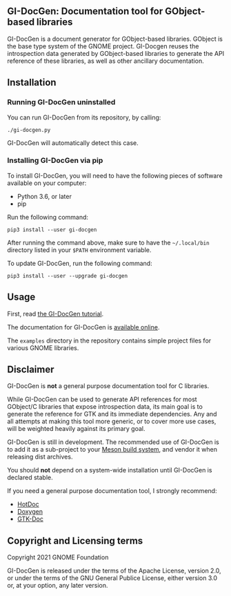 <!--
SPDX-FileCopyrightText: 2021 GNOME Foundation

SPDX-License-Identifier: Apache-2.0 OR GPL-3.0-or-later
-->

GI-DocGen: Documentation tool for GObject-based libraries
-------------------------------------------------------------------------------

GI-DocGen is a document generator for GObject-based libraries. GObject is
the base type system of the GNOME project. GI-Docgen reuses the
introspection data generated by GObject-based libraries to generate the API
reference of these libraries, as well as other ancillary documentation.

## Installation

### Running GI-DocGen uninstalled

You can run GI-DocGen from its repository, by calling:

```
./gi-docgen.py
```

GI-DocGen will automatically detect this case.

### Installing GI-DocGen via pip

To install GI-DocGen, you will need to have the following pieces of software
available on your computer:

 - Python 3.6, or later
 - pip

Run the following command:

```
pip3 install --user gi-docgen
```

After running the command above, make sure to have the `~/.local/bin`
directory listed in your `$PATH` environment variable.

To update GI-DocGen, run the following command:

```
pip3 install --user --upgrade gi-docgen
```

## Usage

First, read [the GI-DocGen tutorial](https://gnome.pages.gitlab.gnome.org/gi-docgen/tutorial.html).

The documentation for GI-DocGen is [available online](https://gnome.pages.gitlab.gnome.org/gi-docgen/).

The `examples` directory in the repository contains simple project files for
various GNOME libraries.

## Disclaimer

GI-DocGen is **not** a general purpose documentation tool for C libraries.

While GI-DocGen can be used to generate API references for most GObject/C
libraries that expose introspection data, its main goal is to generate the
reference for GTK and its immediate dependencies. Any and all attempts at
making this tool more generic, or to cover more use cases, will be weighted
heavily against its primary goal.

GI-DocGen is still in development. The recommended use of GI-DocGen is to
add it as a sub-project to your [Meson build system](https://mesonbuild.com),
and vendor it when releasing dist archives.

You should **not** depend on a system-wide installation until GI-DocGen is
declared stable.

If you need a general purpose documentation tool, I strongly recommend:

 - [HotDoc](https://hotdoc.github.io/)
 - [Doxygen](https://www.doxygen.nl/index.html)
 - [GTK-Doc](https://gitlab.gnome.org/GNOME/gtk-doc/)

## Copyright and Licensing terms

Copyright 2021  GNOME Foundation

GI-DocGen is released under the terms of the Apache License, version 2.0, or
under the terms of the GNU General Publice License, either version 3.0 or,
at your option, any later version.
